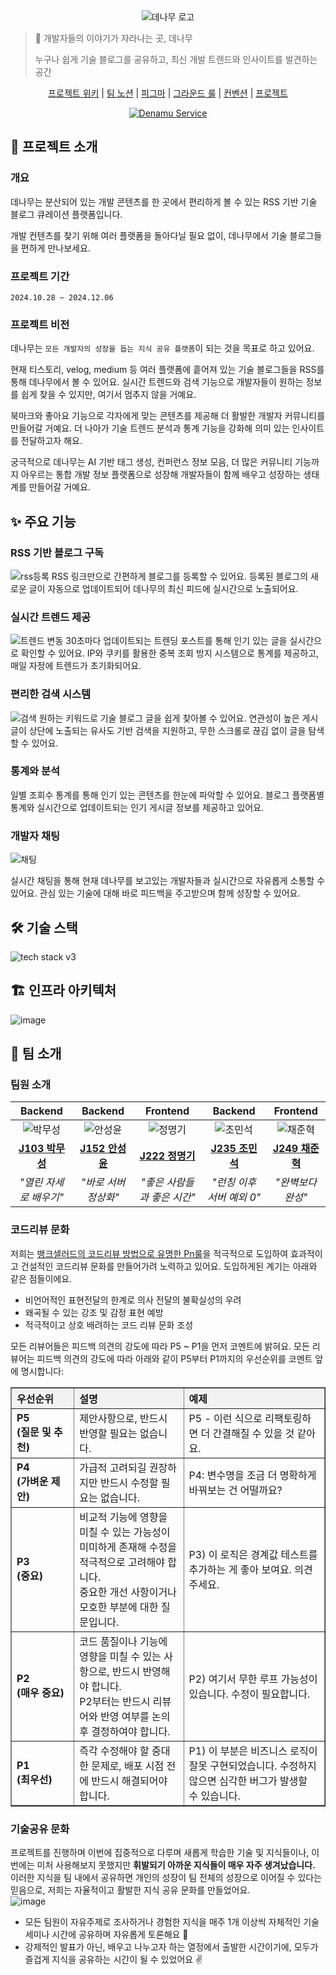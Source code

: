 <div align="center">
  <img src="https://github.com/user-attachments/assets/e15ccd74-1e0c-4e02-8df2-6fed0f3236ff" alt="데나무 로고"/>
</div>

> 🎋 개발자들의 이야기가 자라나는 곳, 데나무
>
> 누구나 쉽게 기술 블로그를 공유하고, 최신 개발 트렌드와 인사이트를 발견하는 공간

<div align = 'center'>

[프로젝트 위키](https://github.com/boostcampwm-2024/web05-Denamu/wiki) | [팀 노션](https://balsam-barometer-716.notion.site/9-Web05-12de624056ec805aa368dcf042f4bea7?pvs=74) | [피그마](https://www.figma.com/design/RcFu9MLQigDPZRrDW19Uic/Denamu---Design?node-id=36-5&node-type=frame&t=IzLL9ahn668ZHBRA-0) | [그라운드 룰](https://github.com/boostcampwm-2024/web05-ThreeR/wiki/2.-%EA%B7%B8%EB%9D%BC%EC%9A%B4%EB%93%9C-%EB%A3%B0) | [컨벤션](https://github.com/boostcampwm-2024/web05-ThreeR/wiki/3.-%EC%BB%A8%EB%B2%A4%EC%85%98) | [프로젝트](https://github.com/orgs/boostcampwm-2024/projects/32)

</div>

<div align="center">
  <a href="https://denamu.site">
    <img src="https://img.shields.io/badge/Denamu_바로가기-318B4C?style=for-the-badge&logoColor=white" alt="Denamu Service"/>
  </a>
</div>

## 📖 프로젝트 소개
### 개요
데나무는 분산되어 있는 개발 콘텐츠를 한 곳에서 편리하게 볼 수 있는 RSS 기반 기술 블로그 큐레이션 플랫폼입니다.

개발 컨텐츠를 찾기 위해 여러 플랫폼을 돌아다닐 필요 없이, 데나무에서 기술 블로그들을 편하게 만나보세요.

### 프로젝트 기간
`2024.10.28 ~ 2024.12.06`

### 프로젝트 비전
데나무는 `모든 개발자의 성장을 돕는 지식 공유 플랫폼`이 되는 것을 목표로 하고 있어요.

현재 티스토리, velog, medium 등 여러 플랫폼에 흩어져 있는 기술 블로그들을 RSS를 통해 데나무에서 볼 수 있어요. 실시간 트렌드와 검색 기능으로 개발자들이 원하는 정보를 쉽게 찾을 수 있지만, 여기서 멈추지 않을 거예요.

북마크와 좋아요 기능으로 각자에게 맞는 콘텐츠를 제공해 더 활발한 개발자 커뮤니티를 만들어갈 거예요. 더 나아가 기술 트렌드 분석과 통계 기능을 강화해 의미 있는 인사이트를 전달하고자 해요.

궁극적으로 데나무는 AI 기반 태그 생성, 컨퍼런스 정보 모음, 더 많은 커뮤니티 기능까지 아우르는 통합 개발 정보 플랫폼으로 성장해 개발자들이 함께 배우고 성장하는 생태계를 만들어갈 거예요.

## ✨ 주요 기능

### RSS 기반 블로그 구독
![rss등록](https://github.com/user-attachments/assets/f374cbc1-121e-4360-848a-b18fd4143732)
RSS 링크만으로 간편하게 블로그를 등록할 수 있어요. 등록된 블로그의 새로운 글이 자동으로 업데이트되어 데나무의 최신 피드에 실시간으로 노출되어요.

### 실시간 트렌드 제공
![트렌드 변동](https://github.com/user-attachments/assets/74703d28-5135-4d28-88b2-76967c85488b)
30초마다 업데이트되는 트렌딩 포스트를 통해 인기 있는 글을 실시간으로 확인할 수 있어요. IP와 쿠키를 활용한 중복 조회 방지 시스템으로 통계를 제공하고, 매일 자정에 트렌드가 초기화되어요.

### 편리한 검색 시스템
![검색](https://github.com/user-attachments/assets/38687c31-92be-41e1-a50e-5e39f5c8f19f)
원하는 키워드로 기술 블로그 글을 쉽게 찾아볼 수 있어요. 연관성이 높은 게시글이 상단에 노출되는 유사도 기반 검색을 지원하고, 무한 스크롤로 끊김 없이 글을 탐색할 수 있어요.

### 통계와 분석
일별 조회수 통계를 통해 인기 있는 콘텐츠를 한눈에 파악할 수 있어요. 블로그 플랫폼별 통계와 실시간으로 업데이트되는 인기 게시글 정보를 제공하고 있어요.

### 개발자 채팅
![채팅](https://github.com/user-attachments/assets/7c913fd5-e6e9-442c-bb41-3a60677614cd)

실시간 채팅을 통해 현재 데나무를 보고있는 개발자들과 실시간으로 자유롭게 소통할 수 있어요. 관심 있는 기술에 대해 바로 피드백을 주고받으며 함께 성장할 수 있어요.

## 🛠 기술 스택
<img src="https://github.com/user-attachments/assets/893ca1d8-b8a3-411e-bb92-09b8b3a9a23e" alt="tech stack v3" >

## 🏗️ 인프라 아키텍처
![image](https://github.com/user-attachments/assets/6523b71d-2bee-4f24-b8ec-436b747c6cc7)


## 👥 팀 소개

### 팀원 소개
|  **Backend**   |     **Backend**      |        **Frontend**         |        **Backend**        |    **Frontend**     |
|:--------------:| :------------------: | :-------------------------: | :-----------------------: | :-----------------: |
| ![박무성][musung] |  ![안성윤][sungyun]  |     ![정명기][myeonggi]     |    ![조민석][minseok]     | ![채준혁][junhyeok] |
| **[J103 박무성][musung_g]** | **[J152 안성윤][sungyun_g]** | **[J222 정명기][myeonggi_g]** | **[J235 조민석][minseok_g]** | **[J249 채준혁][junhyeok_g]** |
| _"열린 자세로 배우기"_ | _"바로 서버 정상화"_ | _"좋은 사람들과 좋은 시간"_ | _"런칭 이후 서버 예외 0"_ |  _"완벽보다 완성"_  |

### 코드리뷰 문화
저희는 [뱅크샐러드의 코드리뷰 방법으로 유명한 Pn룰](https://blog.banksalad.com/tech/banksalad-code-review-culture/)을 적극적으로 도입하여 효과적이고 건설적인 코드리뷰 문화를 만들어가려 노력하고 있어요.
도입하게된 계기는 아래와 같은 점들이에요.
- 비언어적인 표현전달의 한계로 의사 전달의 불확실성의 우려
- 왜곡될 수 있는 강조 및 감정 표현 예방
- 적극적이고 상호 배려하는 코드 리뷰 문화 조성

모든 리뷰어들은 피드백 의견의 강도에 따라 P5 ~ P1을 먼저 코멘트에 밝혀요.
모든 리뷰어는 피드백 의견의 강도에 따라 아래와 같이 P5부터 P1까지의 우선순위를 코멘트 앞에 명시합니다:

<table border="1" cellpadding="10" cellspacing="0" style="border-collapse: collapse; text-align: left; width: 100%;">
  <thead>
    <tr style="background-color: #f2f2f2;">
      <th style="width: 20%;">우선순위</th>
      <th style="width: 35%;">설명</th>
      <th style="width: 45%;">예제</th>
    </tr>
  </thead>
  <tbody>
    <tr>
      <td><strong>P5<br>(질문 및 추천)</strong></td>
      <td>제안사항으로, 반드시 반영할 필요는 없습니다.</td>
      <td>P5 - 이런 식으로 리팩토링하면 더 간결해질 수 있을 것 같아요.</td>
    </tr>
    <tr>
      <td><strong>P4<br>(가벼운 제안)</strong></td>
      <td>가급적 고려되길 권장하지만 반드시 수정할 필요는 없습니다.</td>
      <td>P4: 변수명을 조금 더 명확하게 바꿔보는 건 어떨까요?</td>
    </tr>
    <tr>
      <td><strong>P3<br>(중요)</strong></td>
      <td>비교적 기능에 영향을 미칠 수 있는 가능성이 미미하게 존재해 수정을 적극적으로 고려해야 합니다. <br>중요한 개선 사항이거나 모호한 부분에 대한 질문입니다.</td>
      <td>P3) 이 로직은 경계값 테스트를 추가하는 게 좋아 보여요. 의견 주세요.</td>
    </tr>
    <tr>
      <td><strong>P2<br>(매우 중요)</strong></td>
      <td>코드 품질이나 기능에 영향을 미칠 수 있는 사항으로, 반드시 반영해야 합니다.<br>P2부터는 반드시 리뷰어와 반영 여부를 논의후 결정하여야 합니다.</td>
      <td>P2) 여기서 무한 루프 가능성이 있습니다. 수정이 필요합니다.</td>
    </tr>
    <tr>
      <td><strong>P1<br>(최우선)</strong></td>
      <td>즉각 수정해야 할 중대한 문제로, 배포 시점 전에 반드시 해결되어야 합니다.</td>
      <td>P1) 이 부분은 비즈니스 로직이 잘못 구현되었습니다. 수정하지 않으면 심각한 버그가 발생할 수 있습니다.</td>
    </tr>
  </tbody>
</table>

### 기술공유 문화
프로젝트를 진행하며 이번에 집중적으로 다루며 새롭게 학습한 기술 및 지식들이나, 이번에는 미처 사용해보지 못했지만 **휘발되기 아까운 지식들이 매우 자주 생겨났습니다.** <br>
이러한 지식을 팀 내에서 공유하면 개인의 성장이 팀 전체의 성장으로 이어질 수 있다는 믿음으로, 저희는 자율적이고 활발한 지식 공유 문화를 만들었어요. <br>
![image](https://github.com/user-attachments/assets/d67c938b-aece-4bbd-ac40-6c1bec9ff30b)
- 모든 팀원이 자유주제로 조사하거나 경험한 지식을 매주 1개 이상씩 자체적인 기술 세미나 시간에 공유하며 자유롭게 토론해요 📖 <br>
- 강제적인 발표가 아닌, 배우고 나누고자 하는 열정에서 출발한 시간이기에, 모두가 즐겁게 지식을 공유하는 시간이 될 수 있었어요 ✌️


[musung]: https://avatars.githubusercontent.com/u/63047990?v=4
[sungyun]: https://avatars.githubusercontent.com/u/79460319?v=4
[myeonggi]: https://avatars.githubusercontent.com/u/143400940?v=4
[minseok]: https://avatars.githubusercontent.com/u/99482796?v=4
[junhyeok]: https://avatars.githubusercontent.com/u/18231524?v=4
[musung_g]: https://github.com/CodeVac513
[sungyun_g]: https://github.com/asn6878
[myeonggi_g]: https://github.com/jungmyunggi
[minseok_g]: https://github.com/Jo-Minseok
[junhyeok_g]: https://github.com/junyeokk